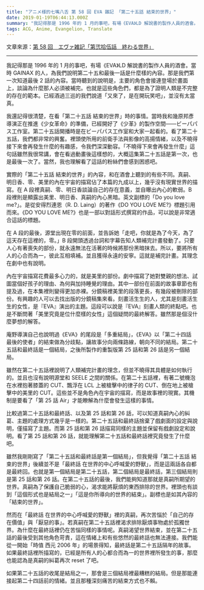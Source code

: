 ```yaml
---
title: "アニメ様的七嘴八舌 第 58 回 EVA 雜記 「第二十五話 結束的世界」"
date: 2019-01-19T06:44:13.000Z
summary: "我記得那是 1996 年的 1 月的事吧，有場《EVA》LD 解說書的製作人員的酒會。當時 GAINAX 的人，為我們說明第二十五和最後一話是什麼樣的內容。那是我們第一次知道最後 2 話的內容。當時聽到的說明是，主要的角色會接連登場於畫面上，談論為什麼那人必須被補完。也就是這些角色們，都是為了證明人類是不完整的存在的範本。已經酒過三巡的我們說道「又來了，是在開玩笑吧」，並沒有太當真。"
tags: ACG, Anime, Evangelion, Translate
---
```


文章來源：[第 58 回　エヴァ雑記「第弐拾伍話　終わる世界」](http://style.fm/as/05_column/animesama58.shtml)

---

我記得那是 1996 年的 1 月的事吧，有場《EVA》LD 解說書的製作人員的酒會。當時 GAINAX 的人，為我們說明第二十五和最後一話是什麼樣的內容。那是我們第一次知道最後 2 話的內容。當時聽到的說明是，主要的角色會接連登場於畫面上，談論為什麼那人必須被補完。也就是這些角色們，都是為了證明人類是不完整的存在的範本。已經酒過三巡的我們說道「又來了，是在開玩笑吧」，並沒有太當真。

我還記得很清楚，在看「第二十五話 結束的世界」時的事情。當時我和幾原邦彥導演正在推進《少女革命》的準備，已經開好了《少革》的製作空間——ビーパパス工作室。第二十五話開播時是在ビーパパス工作室和大家一起看的。看了第二十五話，我們都非常的興奮。裡頭使所用的前衛手法與影像的高揚情緒，以及不曉得接下來會再發生什麼的有趣感，令我們深深動容。「不曉得下來會再發生什麼」這句話雖然我很常講，會在看過動畫後這樣想的，大概這集第二十五話是第一次，也是最後一次了。當然，我也理解看了這話的粉絲們會感到困惑吧。

實際的「第二十五話 結束的世界」的內容，和在酒會上聽到的有些不同。真嗣、明日香、零、美里的內在宇宙的描寫佔了本篇的九成以上，幾乎沒有現實世界的描寫。在 A 段裡真嗣、零、明日香談論自己的存在意義，並自曝出內心的軟弱。B 段裡則是顯露出美里、明日香、真嗣的內心黑暗。英文副標的「Do you love me?」。是從安得烈連恩（R. D. Laing）的著作《DO YOU LOVE ME?》標題引用而來。《DO YOU LOVE ME?》也是一部以對話形式撰寫的作品，可以說是非常適合這話的標題。

在 A 段的最後，源堂出現在零的前面，並告訴她「走吧，你就是為了今天，為了這天存在這裡的，零。」B 段開頭透過台詞和字幕告知人類補完計畫發動了。只要人心有著喪失的部份，就永遠無法在活著的時候將那份黑暗抹去。所以，要將所有人的心合而為一，彼此互相填補。並且獲得永遠的安寧。這就是補完計畫。其理念在劇中也有說明。

內在宇宙描寫花費最多心力的，就是美里的部份。劇中描寫了她對雙親的想法、試圖當個好孩子的理由、為何與加持睡覺的理由。其中一部份在前面的故事章節也有提及過，在本集裡則變得更加赤裸。分鏡稿裡美里的段落更長，有幾段被刪除的部份。有興趣的人可以去找出版的分鏡稿集來看。刻畫活生生的人，尤其是刻畫活生生的女性，是『EVA』演出的主題。這段可以說是『EVA』刻畫人類的終點吧。也是不斷問著「美里究竟是位什麼樣的女性」這個疑問的最終解答。雖然那是個沒什麼夢想的解答。

庵野導演自己也說明過《EVA》的尾段是「多重結局」，《EVA》以「第二十四話 最後的使者」的結束做為分歧點，讓故事分向兩條路線，朝向不同的結局。第二十五話和最終話是一個結局，之後所製作的重製版第 25 話和第 26 話是另一個結局。

雖然在第二十五話裡說明了人類補完計畫的理念，但並不曉得其具體是如何執行的。並且也沒有說明源堂和 SEELE 之間的關係。在第二十五話裡，有著二號機泡在水裡抱著膝蓋的 CUT、飄浮在 LCL 上被槍擊中的律子的 CUT、倒在地上被槍擊中的美里的 CUT。這些並不是角色內在宇宙的描寫，而是故事裡的現實。其機制是要看了「第 25 話 Air」才能瞭解為什麼會發生這樣的事情。

比較過第二十五話和最終話、以及第 25 話和第 26 話，可以知道真嗣內心的糾葛、主題的處理方式幾乎是一樣的。第二十五話和最終話捨棄了戲劇面的設定與說明，僅描寫了主題。而第 25 話和第 26 話描寫同樣的主題並保留有戲劇設定和說明。看了第 25 話和第 26 話，就能理解第二十五話和最終話裡究竟發生了什麼吧。

雖然我剛剛寫了「第二十五話和最終話是第一個結局」，但我覺得「第二十五話 結束的世界」後續並不是「最終話 在世界的中心呼喊愛的野獸」，而是這兩話各自都是最終回。也就是第一個結局是第二十五話，第二個結局是最終話，第三個結局則是第 25 話和第 26 話。在第二十五話的最後，我們能夠知道那就是真嗣所期望的世界。真嗣為了保護自己脆弱的心，渴求能將厭煩的東西排除的世界。裡頭也有談到「這個形式也是結局之一」「這是你所導向的世界的結束」。副標也是如其內容的「結束的世界」。

然而在「最終話 在世界的中心呼喊愛的野獸」裡的真嗣，再次苦惱於「自己的存在價值」與「厭惡的事」。若真嗣在第二十五話裡渴求排除厭煩事物處於孤獨世界。為什麼在最終話裡仍在苦惱同樣的事情呢。真嗣渴望世界結束，並在第二十五話的最後受到其他角色苛責，這在情緒上和有些悠然的最終話也無法連接。我們能從一開始「時值 西元 2006 年」的場景得知，最終話是第二十五話隔年的故事。如果最終話裡所描寫的，已經是所有人的心都合而為一的世界裡所發生的事，那麼也能認為是真嗣的糾葛再次 reset 了吧。

如果第二十五話的收尾是結局之一，那會是三個結局裡最糟糕的結局。但是那能連接起第二十四話前的情緒。並且那種深刻痛苦的結束方式也不賴。
